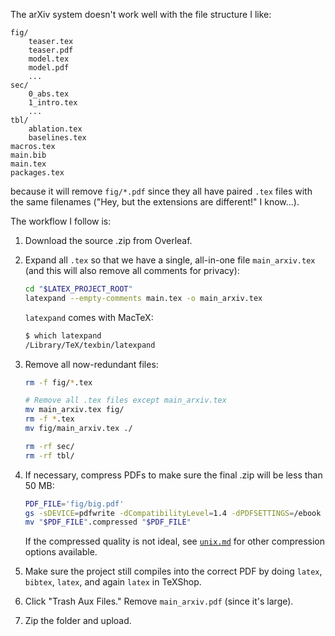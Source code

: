 The arXiv system doesn't work well with the file structure I like:
```
fig/
    teaser.tex
    teaser.pdf
    model.tex
    model.pdf
    ...
sec/
    0_abs.tex
    1_intro.tex
    ...
tbl/
    ablation.tex
    baselines.tex
macros.tex
main.bib
main.tex
packages.tex
```
because it will remove `fig/*.pdf` since they all have paired `.tex` files
with the same filenames ("Hey, but the extensions are different!" I know...).

The workflow I follow is:

1. Download the source .zip from Overleaf.

1. Expand all `.tex` so that we have a single, all-in-one file `main_arxiv.tex`
   (and this will also remove all comments for privacy):
    ```bash
    cd "$LATEX_PROJECT_ROOT"
    latexpand --empty-comments main.tex -o main_arxiv.tex
    ```

    `latexpand` comes with MacTeX:
    ```bash
    $ which latexpand
    /Library/TeX/texbin/latexpand
    ```

1. Remove all now-redundant files:
    ```bash
    rm -f fig/*.tex

    # Remove all .tex files except main_arxiv.tex
    mv main_arxiv.tex fig/
    rm -f *.tex
    mv fig/main_arxiv.tex ./

    rm -rf sec/
    rm -rf tbl/
    ```

1. If necessary, compress PDFs to make sure the final .zip will be less than 50 MB:
    ```bash
    PDF_FILE='fig/big.pdf'
    gs -sDEVICE=pdfwrite -dCompatibilityLevel=1.4 -dPDFSETTINGS=/ebook -dNOPAUSE -dQUIET -dBATCH -sOutputFile="$PDF_FILE".compressed "$PDF_FILE"
    mv "$PDF_FILE".compressed "$PDF_FILE"
    ```
   If the compressed quality is not ideal, see
   [`unix.md`](https://github.com/xiumingzhang/cheatsheets/blob/master/unix.md)
   for other compression options available.

1. Make sure the project still compiles into the correct PDF by doing `latex`,
   `bibtex`, `latex`, and again `latex` in TeXShop.

1. Click "Trash Aux Files." Remove `main_arxiv.pdf` (since it's large).

1. Zip the folder and upload.
